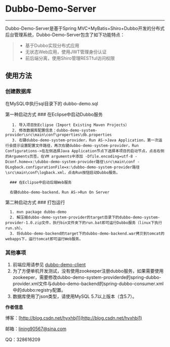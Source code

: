 # Dubbo-Demo-Server

------

Dubbo-Demo-Server是基于Spring MVC+MyBatis+Shiro+Dubbo开发的分布式后台管理系统，Dubbo-Demo-Server包含了如下功能特点：

> * 基于Dubbo实现分布式应用
> * 无状态Web应用，使用JWT管理身份认证
> * 前后端分离，使用Shiro管理RESTful访问权限






## 使用方法


### 创建数据库

在MySQL中执行sql目录下的 dubbo-demo.sql


第一种启动方式
      ### 在Eclipse中启动Dubbo服务

       1. 导入项目到Eclipse（Import Existing Maven Projects）
       2. 修改数据库配置信息：dubbo-demo-system-provider\src\main\conf\properties\db.properties
       3. 右键dubbo-demo-system-provider，Run AS->Java Application，第一次运行会提示设置配置文件路径，再次右键dubbo-demo-system-provider，Run Configurations->在左侧选择Java Application节点下选择本项目的启动节点，点击右侧的Arguments页签，在VM arguments中添加 -Dfile.encoding=utf-8 -Dconf.home=x:\dubbo-demo-system-provider路径\src\main\conf -DLogback.configurationFile=x:\dubbo-demo-system-provider路径\src\main\conf\logback.xml，点击Run按钮启动Dubbo服务。

      ### 在Eclipse中启动后端Web服务

      右键dubbo-demo-backend，Run AS->Run On Server




第二种启动方式
      ### 打包运行

      1. mvn package dubbo-demo
      2. 解压缩dubbo-demo-system-provider的target目录下的dubbo-demo-system-provider-1.0.zip文件，执行bin文件夹下的run.bat即可运行Dubbo服务（linux下执行run.sh）。
      3. 将dubbo-demo-backend的target下的dubbo-demo-backend.war拷贝到tomcat的webapps下，运行tomcat即可运行Web服务。




### 其他事项
1. 前端应用请参见 [dubbo-demo-client](https://github.com/lining90567/dubbo-demo-client)
2. 为了方便单机开发测试，没有使用zookeeper注册dubbo服务，如果需要使用zookeeper，需要修改dubbo-demo-system-providerde的spring-dubbo-provider.xml文件与dubbo-demo-backend的spring-dubbo-consumer.xml中的dubbo:registry配置。
3. 数据库使用了json类型，请使用MySQL 5.7以上版本（含5.7）。






**作者信息**

博客：[http://blog.csdn.net/hyxhbj1](http://blog.csdn.net/hyxhbj1)

邮箱：lining90567@sina.com

QQ：328616209